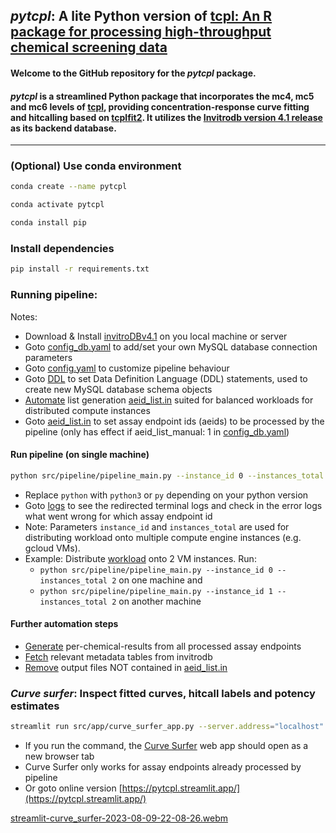 ## _pytcpl_: A lite Python version of [tcpl: An R package for processing high-throughput chemical screening data](https://github.com/USEPA/CompTox-ToxCast-tcpl)

#### Welcome to the GitHub repository for the _pytcpl_ package.

#### _pytcpl_ is a streamlined Python package that incorporates the **mc4**, **mc5** and **mc6** levels of [tcpl](https://github.com/USEPA/CompTox-ToxCast-tcpl), providing concentration-response curve fitting and hitcalling based on [tcplfit2](https://github.com/USEPA/CompTox-ToxCast-tcplFit2). It utilizes the [Invitrodb version 4.1 release](https://clowder.edap-cluster.com/spaces/647f710ee4b08a6b394e426b) as its backend database.
___

### (Optional) Use conda environment

```bash
conda create --name pytcpl
```

```bash
conda activate pytcpl
```

```bash
conda install pip
```

### Install dependencies

```bash 
pip install -r requirements.txt
```

### Running pipeline:
Notes:
- Download & Install [invitroDBv4.1](https://epa.figshare.com/articles/dataset/ToxCast_Database_invitroDB_/6062623) on you local machine or server
- Goto [config_db.yaml](config/config_db.yaml) to add/set your own MySQL database connection parameters
- Goto [config.yaml](config/config.yaml) to customize pipeline behaviour
- Goto [DDL](config/DDL) to set Data Definition Language (DDL) statements, used to create new MySQL database schema
  objects
- [Automate](src/pipeline/pipeline_setup.py) list generation [aeid_list.in](config/aeid_list.in) suited for balanced workloads for distributed compute instances 
- Goto [aeid_list.in](config/aeid_list.in) to set assay endpoint ids (aeids) to be processed by the pipeline (only has effect if aeid_list_manual: 1 in [config_db.yaml](config/config_db.yaml))

#### Run pipeline (on single machine) 

```bash 
python src/pipeline/pipeline_main.py --instance_id 0 --instances_total 1
```
- Replace `python` with `python3` or `py` depending on your python version
- Goto [logs](logs) to see the redirected terminal logs and check in the error logs what went wrong for which assay
  endpoint id
- Note: Parameters `instance_id` and `instances_total` are used for distributing workload onto multiple compute engine
  instances (e.g. gcloud VMs).
- Example: Distribute [workload](config/aeid_list.in) onto 2 VM instances. Run:
    - `python src/pipeline/pipeline_main.py --instance_id 0 --instances_total 2` on one machine and
    - `python src/pipeline/pipeline_main.py --instance_id 1 --instances_total 2` on another machine
  
#### Further automation steps
- [Generate](src/pipeline/pipeline_wrapup.py) per-chemical-results from all processed assay endpoints
- [Fetch](src/utils/generating_code/fetch_db_tables.py) relevant metadata tables from invitrodb
- [Remove](src/utils/generating_code/remove_output_files_not_in_aeid_list.py) output files NOT contained in [aeid_list.in](config/aeid_list.in)

### _Curve surfer_: Inspect fitted curves, hitcall labels and potency estimates

```bash
streamlit run src/app/curve_surfer_app.py --server.address="localhost"
```

- If you run the command, the [Curve Surfer](http://localhost:8501/) web app should open as a new browser tab
- Curve Surfer only works for assay endpoints already processed by pipeline
- Or goto online version [https://pytcpl.streamlit.app/](https://pytcpl.streamlit.app/)

[streamlit-curve_surfer-2023-08-09-22-08-26.webm](https://github.com/rbBosshard/pytcpl/assets/100019212/0578d442-826b-4c78-b95e-9f0447408123)
